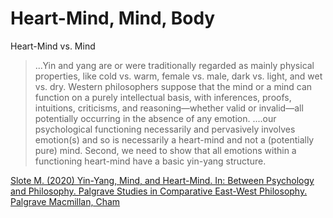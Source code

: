 # Heart-Mind, Mind, Body

Heart-Mind vs. Mind

> ...Yin and yang are or were traditionally regarded as mainly physical properties, like cold vs. warm, female vs. male, dark vs. light, and wet vs. dry. Western philosophers suppose that the mind or a mind can function on a purely intellectual basis, with inferences, proofs, intuitions, criticisms, and reasoning—whether valid or invalid—all potentially occurring in the absence of any emotion. ....our psychological functioning necessarily and pervasively involves emotion(s) and so is necessarily a heart-mind and not a (potentially pure) mind. Second, we need to show that all emotions within a functioning heart-mind have a basic yin-yang structure.

[Slote M. (2020) Yin-Yang, Mind, and Heart-Mind. In: Between Psychology and Philosophy. Palgrave Studies in Comparative East-West Philosophy. Palgrave Macmillan, Cham](https://link.springer.com/chapter/10.1007/978-3-030-22503-2\_2#citeas)
